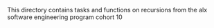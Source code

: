 This directory contains tasks and functions on recursions from the alx software engineering program cohort 10
